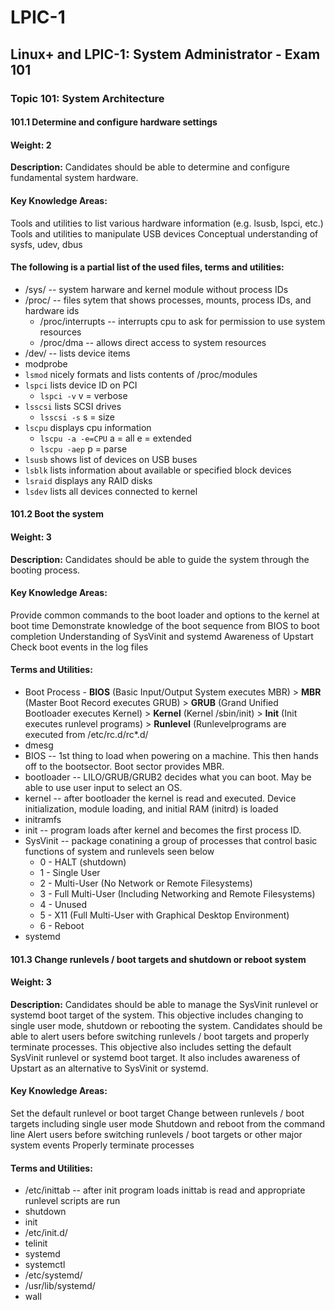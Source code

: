 # LPIC-1
## Linux+ and LPIC-1: System Administrator - Exam 101
### Topic 101: System Architecture

#### 101.1 Determine and configure hardware settings

#### Weight: 2

**Description:** Candidates should be able to determine and configure fundamental system hardware.

#### Key Knowledge Areas:

Tools and utilities to list various hardware information (e.g. lsusb, lspci, etc.)
Tools and utilities to manipulate USB devices
Conceptual understanding of sysfs, udev, dbus
#### The following is a partial list of the used files, terms and utilities:

* /sys/ -- system harware and kernel module without process IDs
* /proc/ -- files sytem that shows processes, mounts, process IDs, and hardware ids
     - /proc/interrupts -- interrupts cpu to ask for permission to use system resources
     - /proc/dma -- allows direct access to system resources
* /dev/ -- lists device items
* modprobe
* `lsmod` nicely formats and lists contents of /proc/modules
* `lspci` lists device ID on PCI
     - `lspci -v` v = verbose
* `lsscsi` lists SCSI drives
     - `lsscsi -s` s = size
* `lscpu` displays cpu information
     - `lscpu -a -e=CPU` a = all e = extended
     - `lscpu -aep` p = parse
* `lsusb` shows list of devices on USB buses
* `lsblk` lists information about available or specified block devices
* `lsraid` displays any RAID disks
* `lsdev` lists all devices connected to kernel
 

#### 101.2 Boot the system

#### Weight: 3

**Description:** Candidates should be able to guide the system through the booting process.

#### Key Knowledge Areas:

Provide common commands to the boot loader and options to the kernel at boot time
Demonstrate knowledge of the boot sequence from BIOS to boot completion
Understanding of SysVinit and systemd
Awareness of Upstart
Check boot events in the log files
#### Terms and Utilities:

* Boot Process - **BIOS** (Basic Input/Output System executes MBR) > **MBR** (Master Boot Record executes GRUB) > **GRUB** (Grand Unified Bootloader executes Kernel) > **Kernel** (Kernel /sbin/init) > **Init** (Init executes runlevel programs) > **Runlevel** (Runlevelprograms are executed from /etc/rc.d/rc*.d/
* dmesg
* BIOS -- 1st thing to load when powering on a machine. This then hands off to the bootsector. Boot sector provides MBR.
* bootloader -- LILO/GRUB/GRUB2 decides what you can boot. May be able to use user input to select an OS.
* kernel -- after bootloader the kernel is read and executed. Device initialization, module loading, and initial RAM (initrd) is loaded
* initramfs
* init -- program loads after kernel and becomes the first process ID.
* SysVinit -- package conatining a group of processes that control basic functions of system and runlevels seen below
     - 0 - HALT (shutdown)
     - 1 - Single User
     - 2 - Multi-User (No Network or Remote Filesystems)
     - 3 - Full Multi-User (Including Networking and Remote Filesystems)
     - 4 - Unused
     - 5 - X11 (Full Multi-User with Graphical Desktop Environment)
     - 6 - Reboot
* systemd
 

#### 101.3 Change runlevels / boot targets and shutdown or reboot system

#### Weight: 3

**Description:** Candidates should be able to manage the SysVinit runlevel or systemd boot target of the system. This objective includes changing to single user mode, shutdown or rebooting the system. Candidates should be able to alert users before switching runlevels / boot targets and properly terminate processes. This objective also includes setting the default SysVinit runlevel or systemd boot target. It also includes awareness of Upstart as an alternative to SysVinit or systemd.

#### Key Knowledge Areas:

Set the default runlevel or boot target
Change between runlevels / boot targets including single user mode
Shutdown and reboot from the command line
Alert users before switching runlevels / boot targets or other major system events
Properly terminate processes
#### Terms and Utilities:

* /etc/inittab -- after init program loads inittab is read and appropriate runlevel scripts are run
* shutdown
* init
* /etc/init.d/
* telinit
* systemd
* systemctl
* /etc/systemd/
* /usr/lib/systemd/
* wall
